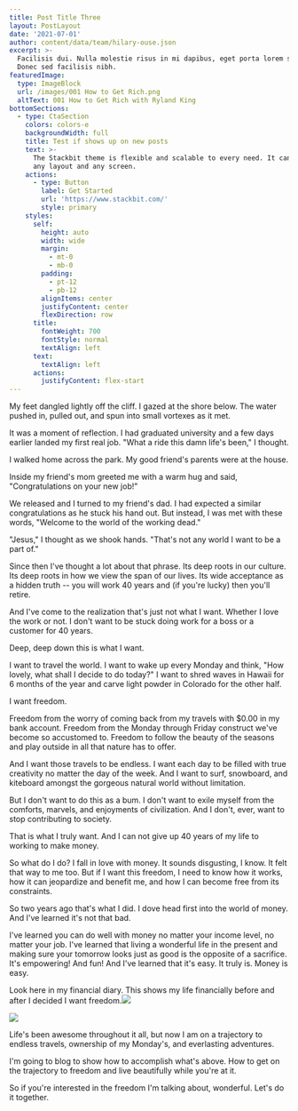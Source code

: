 ```yaml
---
title: Post Title Three
layout: PostLayout
date: '2021-07-01'
author: content/data/team/hilary-ouse.json
excerpt: >-
  Facilisis dui. Nulla molestie risus in mi dapibus, eget porta lorem semper.
  Donec sed facilisis nibh.
featuredImage:
  type: ImageBlock
  url: /images/001 How to Get Rich.png
  altText: 001 How to Get Rich with Ryland King
bottomSections:
  - type: CtaSection
    colors: colors-e
    backgroundWidth: full
    title: Test if shows up on new posts
    text: >-
      The Stackbit theme is flexible and scalable to every need. It can manage
      any layout and any screen.
    actions:
      - type: Button
        label: Get Started
        url: 'https://www.stackbit.com/'
        style: primary
    styles:
      self:
        height: auto
        width: wide
        margin:
          - mt-0
          - mb-0
        padding:
          - pt-12
          - pb-12
        alignItems: center
        justifyContent: center
        flexDirection: row
      title:
        fontWeight: 700
        fontStyle: normal
        textAlign: left
      text:
        textAlign: left
      actions:
        justifyContent: flex-start
---
```

My feet dangled lightly off the cliff. I gazed at the shore below. The water pushed in, pulled out, and spun into small vortexes as it met.

It was a moment of reflection. I had graduated university and a few days earlier landed my first real job. "What a ride this damn life's been," I thought.

I walked home across the park. My good friend's parents were at the house.

Inside my friend's mom greeted me with a warm hug and said, "Congratulations on your new job!"

We released and I turned to my friend's dad. I had expected a similar congratulations as he stuck his hand out. But instead, I was met with these words, "Welcome to the world of the working dead."

"Jesus," I thought as we shook hands. "That's not any world I want to be a part of."

Since then I've thought a lot about that phrase. Its deep roots in our culture. Its deep roots in how we view the span of our lives. Its wide acceptance as a hidden truth -- you will work 40 years and (if you're lucky) then you'll retire.

And I've come to the realization that's just not what I want. Whether I love the work or not. I don't want to be stuck doing work for a boss or a customer for 40 years.

Deep, deep down this is what I want.

I want to travel the world. I want to wake up every Monday and think, "How lovely, what shall I decide to do today?" I want to shred waves in Hawaii for 6 months of the year and carve light powder in Colorado for the other half.

I want freedom.

Freedom from the worry of coming back from my travels with $0.00 in my bank account. Freedom from the Monday through Friday construct we've become so accustomed to. Freedom to follow the beauty of the seasons and play outside in all that nature has to offer.

And I want those travels to be endless. I want each day to be filled with true creativity no matter the day of the week. And I want to surf, snowboard, and kiteboard amongst the gorgeous natural world without limitation.

But I don't want to do this as a bum. I don't want to exile myself from the comforts, marvels, and enjoyments of civilization. And I don't, ever, want to stop contributing to society.

That is what I truly want. And I can not give up 40 years of my life to working to make money.

So what do I do? I fall in love with money. It sounds disgusting, I know. It felt that way to me too. But if I want this freedom, I need to know how it works, how it can jeopardize and benefit me, and how I can become free from its constraints.

So two years ago that's what I did. I dove head first into the world of money. And I've learned it's not that bad.

I've learned you can do well with money no matter your income level, no matter your job. I've learned that living a wonderful life in the present and making sure your tomorrow looks just as good is the opposite of a sacrifice. It's empowering! And fun! And I've learned that it's easy. It truly is. Money is easy.

Look here in my financial diary. This shows my life financially before and after I decided I want freedom.![](/images/net-income-d3313d22.png)

![](/images/net-worth-ef31c9ef.png)

Life's been awesome throughout it all, but now I am on a trajectory to endless travels, ownership of my Monday's, and everlasting adventures.

I'm going to blog to show how to accomplish what's above. How to get on the trajectory to freedom and live beautifully while you're at it.

So if you're interested in the freedom I'm talking about, wonderful. Let's do it together.
